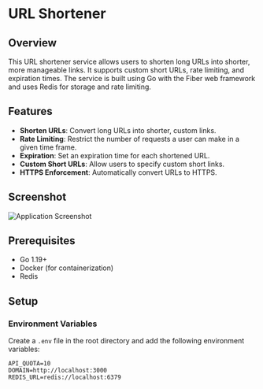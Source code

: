 # URL Shortener

## Overview

This URL shortener service allows users to shorten long URLs into shorter, more manageable links. It supports custom short URLs, rate limiting, and expiration times. The service is built using Go with the Fiber web framework and uses Redis for storage and rate limiting.

## Features

- **Shorten URLs**: Convert long URLs into shorter, custom links.
- **Rate Limiting**: Restrict the number of requests a user can make in a given time frame.
- **Expiration**: Set an expiration time for each shortened URL.
- **Custom Short URLs**: Allow users to specify custom short links.
- **HTTPS Enforcement**: Automatically convert URLs to HTTPS.

## Screenshot

![Application Screenshot](UrlShortener/assets/Screenshot.png) 

## Prerequisites

- Go 1.19+
- Docker (for containerization)
- Redis

## Setup

### Environment Variables

Create a `.env` file in the root directory and add the following environment variables:

```env
API_QUOTA=10
DOMAIN=http://localhost:3000
REDIS_URL=redis://localhost:6379
